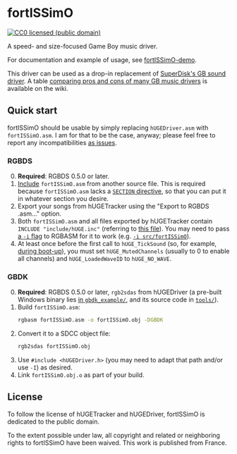 # fortISSimO

[![CC0 licensed (public domain)](https://licensebuttons.net/p/zero/1.0/80x15.png)](http://creativecommons.org/publicdomain/zero/1.0/)

A speed- and size-focused Game Boy music driver.

For documentation and example of usage, see [fortISSimO-demo](https://github.com/ISSOtm/fortISSimO-demo).

This driver can be used as a drop-in replacement of [SuperDisk's GB sound driver][hUGEDriver].
A table [comparing pros and cons of many GB music drivers](https://github.com/ISSOtm/fortISSimO/wiki/Drivers-comparison) is available on the wiki.

## Quick start

fortISSimO should be usable by simply replacing `hUGEDriver.asm` with `fortISSimO.asm`.
I am for that to be the case, anyway; please feel free to report any incompatibilities [as issues](https://github.com/ISSOtm/fortISSimO/issues/new).

### RGBDS

0. **Required**: RGBDS 0.5.0 or later.
1. [Include](https://rgbds.gbdev.io/docs/v0.6.0/rgbasm.5/#Including_other_source_files) `fortISSimO.asm` from another source file.
   This is required because `fortISSimO.asm` lacks a [`SECTION` directive](https://rgbds.gbdev.io/docs/v0.6.0/rgbasm.5/#SECTIONS), so that you can put it in whatever section you desire.
2. Export your songs from hUGETracker using the "Export to RGBDS .asm..." option.
3. Both `fortISSimO.asm` and all files exported by hUGETracker contain `INCLUDE "include/hUGE.inc"` (referring to [this file](https://github.com/ISSOtm/fortISSimO/blob/master/include/hUGE.inc)).
   You may need to pass [a `-i` flag](https://rgbds.gbdev.io/docs/v0.6.0/rgbasm.1#i) to RGBASM for it to work (e.g. [`-i src/fortISSimO`](https://github.com/ISSOtm/fortISSimO-demo/blob/d10a2107ac46cef3933f6ec21d9cfef91b232743/Makefile#L29)).
4. At least once before the first call to `hUGE_TickSound` (so, for example, [during boot-up](https://github.com/ISSOtm/fortISSimO-demo/blob/d10a2107ac46cef3933f6ec21d9cfef91b232743/src/main.asm#L70-L74)), you must set `hUGE_MutedChannels` (usually to 0 to enable all channels) and `hUGE_LoadedWaveID` to `hUGE_NO_WAVE`.

### GBDK

0. **Required**: RGBDS 0.5.0 or later, `rgb2sdas` from hUGEDriver (a pre-built Windows binary lies [in `gbdk_example/`](https://github.com/SuperDisk/hUGEDriver/tree/master/gbdk_example), and its source code in [`tools/`](https://github.com/SuperDisk/hUGEDriver/tree/master/tools)).
1. Build `fortISSimO.asm`:
   ```bash
   rgbasm fortISSimO.asm -o fortISSimO.obj -DGBDK
   ```
2. Convert it to a SDCC object file:
   ```bash
   rgb2sdas fortISSimO.obj
   ```
3. Use `#include <hUGEDriver.h>` (you may need to adapt that path and/or use `-I`) as desired.
4. Link `fortISSimO.obj.o` as part of your build.

## License

To follow the license of hUGETracker and hUGEDriver, fortISSimO is dedicated to the public domain.

<p xmlns:dct="http://purl.org/dc/terms/" xmlns:vcard="http://www.w3.org/2001/vcard-rdf/3.0#">
  To the extent possible under law, all copyright and related or neighboring rights to
  <span property="dct:title">fortISSimO</span> have been waived.
  This work is published from <span property="vcard:Country" datatype="dct:ISO3166" content="FR" about="https://eldred.fr">France</span>.
</p>

[hUGEDriver]: https://github.com/SuperDisk/hUGEDriver
